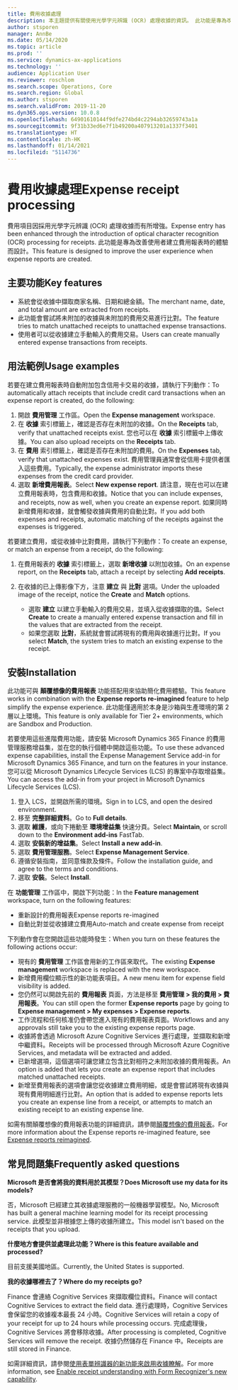 ```yaml
---
title: 費用收據處理
description: 本主題提供有關使用光學字元辨識 (OCR) 處理收據的資訊。 此功能是專為改善使用者在 Microsoft Dynamics 365 Finance 中建立費用報表時的體驗而設計。
author: stsporen
manager: AnnBe
ms.date: 05/14/2020
ms.topic: article
ms.prod: ''
ms.service: dynamics-ax-applications
ms.technology: ''
audience: Application User
ms.reviewer: roschlom
ms.search.scope: Operations, Core
ms.search.region: Global
ms.author: stsporen
ms.search.validFrom: 2019-11-20
ms.dyn365.ops.version: 10.0.8
ms.openlocfilehash: 64901610144f9dfe274bd4c2294ab32659743a1a
ms.sourcegitcommit: 9f31b33ed6e7f1b49200a407913201a1337f3401
ms.translationtype: HT
ms.contentlocale: zh-HK
ms.lasthandoff: 01/14/2021
ms.locfileid: "5114736"
---
```

# <a name="expense-receipt-processing"></a><span data-ttu-id="a3876-104">費用收據處理</span><span class="sxs-lookup"><span data-stu-id="a3876-104">Expense receipt processing</span></span>

<span data-ttu-id="a3876-105">費用項目因採用光學字元辨識 (OCR) 處理收據而有所增強。</span><span class="sxs-lookup"><span data-stu-id="a3876-105">Expense entry has been enhanced through the introduction of optical character recognition (OCR) processing for receipts.</span></span> <span data-ttu-id="a3876-106">此功能是專為改善使用者建立費用報表時的體驗而設計。</span><span class="sxs-lookup"><span data-stu-id="a3876-106">This feature is designed to improve the user experience when expense reports are created.</span></span>

## <a name="key-features"></a><span data-ttu-id="a3876-107">主要功能</span><span class="sxs-lookup"><span data-stu-id="a3876-107">Key features</span></span>

- <span data-ttu-id="a3876-108">系統會從收據中擷取商家名稱、日期和總金額。</span><span class="sxs-lookup"><span data-stu-id="a3876-108">The merchant name, date, and total amount are extracted from receipts.</span></span>
- <span data-ttu-id="a3876-109">此功能會嘗試將未附加的收據與未附加的費用交易進行比對。</span><span class="sxs-lookup"><span data-stu-id="a3876-109">The feature tries to match unattached receipts to unattached expense transactions.</span></span>
- <span data-ttu-id="a3876-110">使用者可以從收據建立手動輸入的費用交易。</span><span class="sxs-lookup"><span data-stu-id="a3876-110">Users can create manually entered expense transactions from receipts.</span></span>

## <a name="usage-examples"></a><span data-ttu-id="a3876-111">用法範例</span><span class="sxs-lookup"><span data-stu-id="a3876-111">Usage examples</span></span>

<span data-ttu-id="a3876-112">若要在建立費用報表時自動附加包含信用卡交易的收據，請執行下列動作：</span><span class="sxs-lookup"><span data-stu-id="a3876-112">To automatically attach receipts that include credit card transactions when an expense report is created, do the following:</span></span>

  1. <span data-ttu-id="a3876-113">開啟 **費用管理** 工作區。</span><span class="sxs-lookup"><span data-stu-id="a3876-113">Open the **Expense management** workspace.</span></span>
  2. <span data-ttu-id="a3876-114">在 **收據** 索引標籤上，確認是否存在未附加的收據。</span><span class="sxs-lookup"><span data-stu-id="a3876-114">On the **Receipts** tab, verify that unattached receipts exist.</span></span> <span data-ttu-id="a3876-115">您也可以在 **收據** 索引標籤中上傳收據。</span><span class="sxs-lookup"><span data-stu-id="a3876-115">You can also upload receipts on the **Receipts** tab.</span></span>
  3. <span data-ttu-id="a3876-116">在 **費用** 索引標籤上，確認是否存在未附加的費用。</span><span class="sxs-lookup"><span data-stu-id="a3876-116">On the **Expenses** tab, verify that unattached expenses exist.</span></span> <span data-ttu-id="a3876-117">費用管理員通常會從信用卡提供者匯入這些費用。</span><span class="sxs-lookup"><span data-stu-id="a3876-117">Typically, the expense administrator imports these expenses from the credit card provider.</span></span>
  4. <span data-ttu-id="a3876-118">選取 **新增費用報表**。</span><span class="sxs-lookup"><span data-stu-id="a3876-118">Select **New expense report**.</span></span> <span data-ttu-id="a3876-119">請注意，現在也可以在建立費用報表時，包含費用和收據。</span><span class="sxs-lookup"><span data-stu-id="a3876-119">Notice that you can include expenses, and receipts, now as well, when you create an expense report.</span></span> <span data-ttu-id="a3876-120">如果同時新增費用和收據，就會觸發收據與費用的自動比對。</span><span class="sxs-lookup"><span data-stu-id="a3876-120">If you add both expenses and receipts, automatic matching of the receipts against the expenses is triggered.</span></span>

<span data-ttu-id="a3876-121">若要建立費用，或從收據中比對費用，請執行下列動作：</span><span class="sxs-lookup"><span data-stu-id="a3876-121">To create an expense, or match an expense from a receipt, do the following:</span></span>

  1. <span data-ttu-id="a3876-122">在費用報表的 **收據** 索引標籤上，選取 **新增收據** 以附加收據。</span><span class="sxs-lookup"><span data-stu-id="a3876-122">On an expense report, on the **Receipts** tab, attach a receipt by selecting **Add receipts**.</span></span>
  2. <span data-ttu-id="a3876-123">在收據的已上傳影像下方，注意 **建立** 與 **比對** 選項。</span><span class="sxs-lookup"><span data-stu-id="a3876-123">Under the uploaded image of the receipt, notice the **Create** and **Match** options.</span></span>

      - <span data-ttu-id="a3876-124">選取 **建立** 以建立手動輸入的費用交易，並填入從收據擷取的值。</span><span class="sxs-lookup"><span data-stu-id="a3876-124">Select **Create** to create a manually entered expense transaction and fill in the values that are extracted from the receipt.</span></span>
      - <span data-ttu-id="a3876-125">如果您選取 **比對**，系統就會嘗試將現有的費用與收據進行比對。</span><span class="sxs-lookup"><span data-stu-id="a3876-125">If you select **Match**, the system tries to match an existing expense to the receipt.</span></span>

## <a name="installation"></a><span data-ttu-id="a3876-126">安裝</span><span class="sxs-lookup"><span data-stu-id="a3876-126">Installation</span></span>

<span data-ttu-id="a3876-127">此功能可與 **顛覆想像的費用報表** 功能搭配用來協助簡化費用體驗。</span><span class="sxs-lookup"><span data-stu-id="a3876-127">This feature works in combination with the **Expense reports re-imagined** feature to help simplify the expense experience.</span></span> <span data-ttu-id="a3876-128">此功能僅適用於本身是沙箱與生產環境的第 2 層以上環境。</span><span class="sxs-lookup"><span data-stu-id="a3876-128">This feature is only available for Tier 2+ environments, which are Sandbox and Production.</span></span>

<span data-ttu-id="a3876-129">若要使用這些進階費用功能，請安裝 Microsoft Dynamics 365 Finance 的費用管理服務增益集，並在您的執行個體中開啟這些功能。</span><span class="sxs-lookup"><span data-stu-id="a3876-129">To use these advanced expense capabilities, install the Expense Management Service add-in for Microsoft Dynamics 365 Finance, and turn on the features in your instance.</span></span> <span data-ttu-id="a3876-130">您可以從 Microsoft Dynamics Lifecycle Services (LCS) 的專案中存取增益集。</span><span class="sxs-lookup"><span data-stu-id="a3876-130">You can access the add-in from your project in Microsoft Dynamics Lifecycle Services (LCS).</span></span>

1. <span data-ttu-id="a3876-131">登入 LCS，並開啟所需的環境。</span><span class="sxs-lookup"><span data-stu-id="a3876-131">Sign in to LCS, and open the desired environment.</span></span>
2. <span data-ttu-id="a3876-132">移至 **完整詳細資料**。</span><span class="sxs-lookup"><span data-stu-id="a3876-132">Go to **Full details**.</span></span>
3. <span data-ttu-id="a3876-133">選取 **維護**，或向下捲動至 **環境增益集** 快速分頁。</span><span class="sxs-lookup"><span data-stu-id="a3876-133">Select **Maintain**, or scroll down to the **Environment add-ins** FastTab.</span></span>
4. <span data-ttu-id="a3876-134">選取 **安裝新的增益集**。</span><span class="sxs-lookup"><span data-stu-id="a3876-134">Select **Install a new add-in**.</span></span>
5. <span data-ttu-id="a3876-135">選取 **費用管理服務**。</span><span class="sxs-lookup"><span data-stu-id="a3876-135">Select **Expense Management Service**.</span></span>
6. <span data-ttu-id="a3876-136">遵循安裝指南，並同意條款及條件。</span><span class="sxs-lookup"><span data-stu-id="a3876-136">Follow the installation guide, and agree to the terms and conditions.</span></span>
7. <span data-ttu-id="a3876-137">選取 **安裝**。</span><span class="sxs-lookup"><span data-stu-id="a3876-137">Select **Install**.</span></span>

<span data-ttu-id="a3876-138">在 **功能管理** 工作區中，開啟下列功能：</span><span class="sxs-lookup"><span data-stu-id="a3876-138">In the **Feature management** workspace, turn on the following features:</span></span>

- <span data-ttu-id="a3876-139">重新設計的費用報表</span><span class="sxs-lookup"><span data-stu-id="a3876-139">Expense reports re-imagined</span></span>
- <span data-ttu-id="a3876-140">自動比對並從收據建立費用</span><span class="sxs-lookup"><span data-stu-id="a3876-140">Auto-match and create expense from receipt</span></span>

<span data-ttu-id="a3876-141">下列動作會在您開啟這些功能時發生：</span><span class="sxs-lookup"><span data-stu-id="a3876-141">When you turn on these features the following actions occur:</span></span>

- <span data-ttu-id="a3876-142">現有的 **費用管理** 工作區會用新的工作區來取代。</span><span class="sxs-lookup"><span data-stu-id="a3876-142">The existing **Expense management** workspace is replaced with the new workspace.</span></span>
- <span data-ttu-id="a3876-143">新增費用欄位顯示性的新功能表項目。</span><span class="sxs-lookup"><span data-stu-id="a3876-143">A new menu item for expense field visibility is added.</span></span>
- <span data-ttu-id="a3876-144">您仍然可以開啟先前的 **費用報表** 頁面，方法是移至 **費用管理 > 我的費用 > 費用報表**。</span><span class="sxs-lookup"><span data-stu-id="a3876-144">You can still open the former **Expense reports** page by going to **Expense management > My expenses > Expense reports**.</span></span>
- <span data-ttu-id="a3876-145">工作流程和任何核准仍會帶您進入現有的費用報表頁面。</span><span class="sxs-lookup"><span data-stu-id="a3876-145">Workflows and any approvals still take you to the existing expense reports page.</span></span>
- <span data-ttu-id="a3876-146">收據將會透過 Microsoft Azure Cognitive Services 進行處理，並擷取和新增中繼資料。</span><span class="sxs-lookup"><span data-stu-id="a3876-146">Receipts will be processed through Microsoft Azure Cognitive Services, and metadata will be extracted and added.</span></span>
- <span data-ttu-id="a3876-147">已新增選項，這個選項可讓您建立包含比對相符之未附加收據的費用報表。</span><span class="sxs-lookup"><span data-stu-id="a3876-147">An option is added that lets you create an expense report that includes matched unattached receipts.</span></span>
- <span data-ttu-id="a3876-148">新增至費用報表的選項會讓您從收據建立費用明細，或是會嘗試將現有收據與現有費用明細進行比對。</span><span class="sxs-lookup"><span data-stu-id="a3876-148">An option that is added to expense reports lets you create an expense line from a receipt, or attempts to match an existing receipt to an existing expense line.</span></span>

<span data-ttu-id="a3876-149">如需有關顛覆想像的費用報表功能的詳細資訊，請參閱[顛覆想像的費用報表](ExpenseWorkspaceNew.md)。</span><span class="sxs-lookup"><span data-stu-id="a3876-149">For more information about the Expense reports re-imagined feature, see [Expense reports reimagined](ExpenseWorkspaceNew.md).</span></span>

## <a name="frequently-asked-questions"></a><span data-ttu-id="a3876-150">常見問題集</span><span class="sxs-lookup"><span data-stu-id="a3876-150">Frequently asked questions</span></span>

<span data-ttu-id="a3876-151">**Microsoft 是否會將我的資料用於其模型？**</span><span class="sxs-lookup"><span data-stu-id="a3876-151">**Does Microsoft use my data for its models?**</span></span>

<span data-ttu-id="a3876-152">否，Microsoft 已經建立其收據處理服務的一般機器學習模型。</span><span class="sxs-lookup"><span data-stu-id="a3876-152">No, Microsoft has built a general machine learning model for its receipt processing service.</span></span> <span data-ttu-id="a3876-153">此模型並非根據您上傳的收據所建立。</span><span class="sxs-lookup"><span data-stu-id="a3876-153">This model isn't based on the receipts that you upload.</span></span>

<span data-ttu-id="a3876-154">**什麼地方會提供並處理此功能？**</span><span class="sxs-lookup"><span data-stu-id="a3876-154">**Where is this feature available and processed?**</span></span>

<span data-ttu-id="a3876-155">目前支援美國地區。</span><span class="sxs-lookup"><span data-stu-id="a3876-155">Currently, the United States is supported.</span></span>

<span data-ttu-id="a3876-156">**我的收據哪裡去了？**</span><span class="sxs-lookup"><span data-stu-id="a3876-156">**Where do my receipts go?**</span></span>

<span data-ttu-id="a3876-157">Finance 會連絡 Cognitive Services 來擷取欄位資料。</span><span class="sxs-lookup"><span data-stu-id="a3876-157">Finance will contact Cognitive Services to extract the field data.</span></span> <span data-ttu-id="a3876-158">進行處理時，Cognitive Services 會保留您的收據複本最長 24 小時。</span><span class="sxs-lookup"><span data-stu-id="a3876-158">Cognitive Services will retain a copy of your receipt for up to 24 hours while processing occurs.</span></span> <span data-ttu-id="a3876-159">完成處理後，Cognitive Services 將會移除收據。</span><span class="sxs-lookup"><span data-stu-id="a3876-159">After processing is completed, Cognitive Services will remove the receipt.</span></span> <span data-ttu-id="a3876-160">收據仍然儲存在 Finance 中。</span><span class="sxs-lookup"><span data-stu-id="a3876-160">Receipts are still stored in Finance.</span></span>

<span data-ttu-id="a3876-161">如需詳細資訊，請參閱[使用表單辨識器的新功能來啟用收據瞭解](https://azure.microsoft.com/blog/enable-receipt-understanding-with-form-recognizer-s-new-capability/)。</span><span class="sxs-lookup"><span data-stu-id="a3876-161">For more information, see [Enable receipt understanding with Form Recognizer's new capability](https://azure.microsoft.com/blog/enable-receipt-understanding-with-form-recognizer-s-new-capability/).</span></span>
